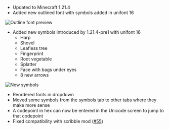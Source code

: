 * Updated to Minecraft 1.21.4
* Added new outlined font with symbols added in unifont 16

![Outline font preview](https://i.imgur.com/ek8l6ep.png)

* Added new symbols introduced by 1.21.4-pre1 with unifont 16
  * Harp
  * Shovel
  * Leafless tree
  * Fingerprint
  * Root vegetable
  * Splatter
  * Face with bags under eyes
  * 8 new arrows

![New symbols](https://i.imgur.com/JvpUn2v.png)

* Reordered fonts in dropdown
* Moved some symbols from the symbols tab to other tabs where they make more sense
* A codepoint in hex can now be entered in the Unicode screen to jump to that codepoint
* Fixed compatibility with scribble mod ([#55](https://github.com/replaceitem/symbol-chat/issues/55))
